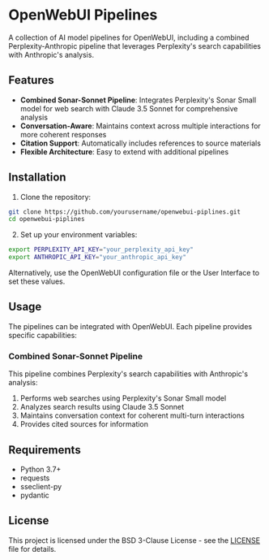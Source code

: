 # OpenWebUI Pipelines

A collection of AI model pipelines for OpenWebUI, including a combined Perplexity-Anthropic pipeline that leverages Perplexity's search capabilities with Anthropic's analysis.

## Features

- **Combined Sonar-Sonnet Pipeline**: Integrates Perplexity's Sonar Small model for web search with Claude 3.5 Sonnet for comprehensive analysis
- **Conversation-Aware**: Maintains context across multiple interactions for more coherent responses
- **Citation Support**: Automatically includes references to source materials
- **Flexible Architecture**: Easy to extend with additional pipelines

## Installation

1. Clone the repository:
```bash
git clone https://github.com/yourusername/openwebui-piplines.git
cd openwebui-piplines
```

2. Set up your environment variables:
```bash
export PERPLEXITY_API_KEY="your_perplexity_api_key"
export ANTHROPIC_API_KEY="your_anthropic_api_key"
```

Alternatively, use the OpenWebUI configuration file or the User Interface to set these values.

## Usage

The pipelines can be integrated with OpenWebUI. Each pipeline provides specific capabilities:

### Combined Sonar-Sonnet Pipeline

This pipeline combines Perplexity's search capabilities with Anthropic's analysis:

1. Performs web searches using Perplexity's Sonar Small model
2. Analyzes search results using Claude 3.5 Sonnet
3. Maintains conversation context for coherent multi-turn interactions
4. Provides cited sources for information

## Requirements

- Python 3.7+
- requests
- sseclient-py
- pydantic

## License

This project is licensed under the BSD 3-Clause License - see the [LICENSE](LICENSE) file for details.
